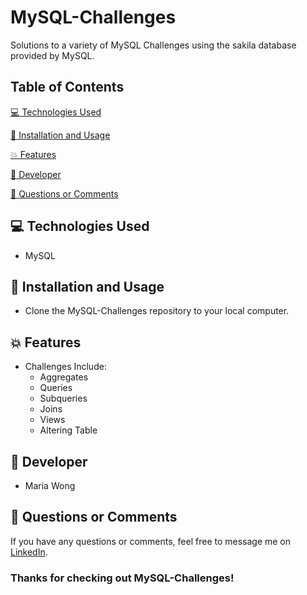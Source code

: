 # MySQL-Challenges

Solutions to a variety of MySQL Challenges using the sakila database provided by MySQL.


## Table of Contents

[:computer:  Technologies Used](#technologies-used)

[:dvd:  Installation and Usage](#installation)

[:boom:  Features](#features)

[:bust_in_silhouette:  Developer](#developer)

[:email:  Questions or Comments](#questions-or-comments)


## <a name="technologies-used"></a> :computer: Technologies Used

* MySQL

## <a name="installation"></a> :dvd: Installation and Usage

* Clone the MySQL-Challenges repository to your local computer.


## <a name="features"></a> :boom: Features

* Challenges Include:
    * Aggregates
    * Queries
    * Subqueries
    * Joins
    * Views
    * Altering Table

## <a name="developer"></a> :bust_in_silhouette: Developer

* Maria Wong


## <a name="questions-or-comments"></a> :email: Questions or Comments

If you have any questions or comments, feel free to message me on [LinkedIn](https://www.linkedin.com/in/maria-wong/).

 ### Thanks for checking out MySQL-Challenges!
